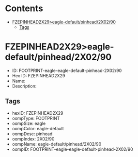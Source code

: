 



Contents
========

* [FZEPINHEAD2X29>eagle-default/pinhead/2X02/90](#fzepinhead2x29eagle-defaultpinhead2x0290)
	* [Tags](#tags)

# FZEPINHEAD2X29>eagle-default/pinhead/2X02/90

- ID: FOOTPRINT-eagle-eagle-default-pinhead-2X02/90
- Hex ID: FZEPINHEAD2X29
- Name: 
- Description: 

## Tags

- hexID: FZEPINHEAD2X29
- oompType: FOOTPRINT
- oompSize: eagle
- oompColor: eagle-default
- oompDesc: pinhead
- oompIndex: 2X02/90
- oompName: eagle-default/pinhead/2X02/90
- oompID: FOOTPRINT-eagle-eagle-default-pinhead-2X02/90
